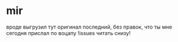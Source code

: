 # mir
вроде выгрузил
тут оригинал последний, без правок, что ты мне сегодня прислал по воцапу
!issues читать снизу!
